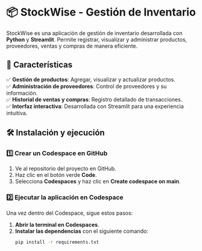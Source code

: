 # 📦 StockWise - Gestión de Inventario  

StockWise es una aplicación de gestión de inventario desarrollada con **Python** y **Streamlit**. Permite registrar, visualizar y administrar productos, proveedores, ventas y compras de manera eficiente.  

## 🚀 Características  

✅ **Gestión de productos**: Agregar, visualizar y actualizar productos.  
✅ **Administración de proveedores**: Control de proveedores y su información.  
✅ **Historial de ventas y compras**: Registro detallado de transacciones.  
✅ **Interfaz interactiva**: Desarrollada con Streamlit para una experiencia intuitiva.  

## 🛠️ Instalación y ejecución  

### 1️⃣ Crear un Codespace en GitHub  

1. Ve al repositorio del proyecto en GitHub.  
2. Haz clic en el botón verde **Code**.  
3. Selecciona **Codespaces** y haz clic en **Create codespace on main**.  

### 2️⃣ Ejecutar la aplicación en Codespace  

Una vez dentro del Codespace, sigue estos pasos:  

1. **Abrir la terminal en Codespaces**.  
2. **Instalar las dependencias** con el siguiente comando:  
   ```bash
   pip install -r requirements.txt
